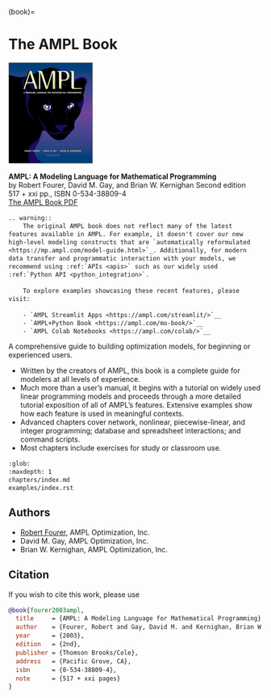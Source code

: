 (book)=
# The AMPL Book

![](./ampl_s.jpg)

**AMPL: A Modeling Language for Mathematical Programming**  
by Robert Fourer, David M. Gay, and Brian W. Kernighan
Second edition  
517 + xxi pp., ISBN 0-534-38809-4  
[The AMPL Book PDF](./ampl-book.pdf)

```{eval-rst}
.. warning::
    The original AMPL book does not reflect many of the latest features available in AMPL. For example, it doesn't cover our new high-level modeling constructs that are `automatically reformulated <https://mp.ampl.com/model-guide.html>`_. Additionally, for modern data transfer and programmatic interaction with your models, we recommend using :ref:`APIs <apis>` such as our widely used :ref:`Python API <python_integration>`.

    To explore examples showcasing these recent features, please visit:

    - `AMPL Streamlit Apps <https://ampl.com/streamlit/>`__
    - `AMPL+Python Book <https://ampl.com/mo-book/>`__
    - `AMPL Colab Notebooks <https://ampl.com/colab/>`__
```

A comprehensive guide to building optimization models, for beginning or experienced users.

- Written by the creators of AMPL, this book is a complete guide for modelers at all levels of experience.
- Much more than a user’s manual, it begins with a tutorial on widely used linear programming models and proceeds through a more detailed tutorial exposition of all of AMPL’s features. Extensive examples show how each feature is used in meaningful contexts.
- Advanced chapters cover network, nonlinear, piecewise-linear, and integer programming; database and spreadsheet interactions; and command scripts.
- Most chapters include exercises for study or classroom use.

```{toctree}
:glob:
:maxdepth: 1
chapters/index.md
examples/index.rst
```

## Authors

-   [Robert Fourer](https://www.linkedin.com/in/4er/), AMPL Optimization, Inc.
-   David M. Gay, AMPL Optimization, Inc.
-   Brian W. Kernighan, AMPL Optimization, Inc.

## Citation

If you wish to cite this work, please use

```bibtex
@book{fourer2003ampl,
  title     = {AMPL: A Modeling Language for Mathematical Programming},
  author    = {Fourer, Robert and Gay, David M. and Kernighan, Brian W.},
  year      = {2003},
  edition   = {2nd},
  publisher = {Thomson Brooks/Cole},
  address   = {Pacific Grove, CA},
  isbn      = {0-534-38809-4},
  note      = {517 + xxi pages}
}
```
